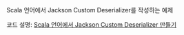 Scala 언어에서 Jackson Custom Deserializer를 작성하는 예제

코드 설명:  [Scala 언어에서 Jackson Custom Deserializer 만들기](http://jason-heo.github.io/programming/2021/01/17/jackson-custom-deserializer.html)
